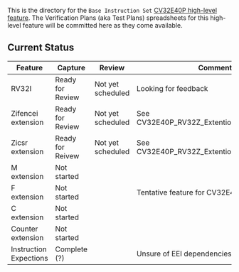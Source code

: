 This is the directory for the `Base Instruction Set` [CV32E40P high-level feature](https://github.com/openhwgroup/core-v-verif/tree/master/doc). The Verification Plans (aka
Test Plans) spreadsheets for this high-level feature will be committed here as they come available.

## Current Status

| Feature | Capture | Review | Comment |
|---------|---------|--------|---------|
| RV32I | Ready for Review | Not yet scheduled | Looking for feedback |
| Zifencei extension | Ready for Review | Not yet scheduled | See CV32E40P_RV32Z_Extention_Instructions.xlsx |
| Zicsr extension | Ready for Reivew | Not yet scheduled | See CV32E40P_RV32Z_Extention_Instructions.xlsx |
| M extension | Not started | | |
| F extension | Not started | | Tentative feature for CV32E40P |
| C extension | Not started | | |
| Counter extension | Not started | | |
| Instruction Expections | Complete (?) | | Unsure of EEI dependencies |

